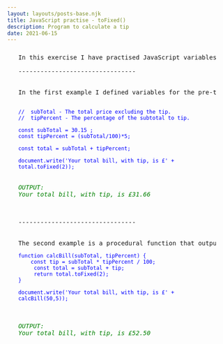 ```yaml
---
layout: layouts/posts-base.njk
title: JavaScript practise - toFixed()
description: Program to calculate a tip
date: 2021-06-15
---
```

<pre style="margin: 5%;">
In this exercise I have practised JavaScript variables, arithmetic operations and functions. 
<br/>--------------------------------<br/><br/>
In the first example I defined variables for the pre-tip total and the tip percentage. Following that, a calculation was conducted by adding both numbers together to get the total. The value was rounded up to display only two decimals. The result is a sentence that contains the computed total. 

<code style="color: blue">
//  subTotal - The total price excluding the tip.
//  tipPercent - The percentage of the subtotal to tip.

const subTotal = 30.15 ;
const tipPercent = (subTotal/100)*5;

const total = subTotal + tipPercent;

document.write('Your total bill, with tip, is £' + total.toFixed(2));
</code>
<em style="color: green">
OUTPUT:
Your total bill, with tip, is £31.66
</em>

<br/>--------------------------------<br/><br/>
The second example is a procedural function that outputs the same result as the first.
<code style="color: blue">
function calcBill(subTotal, tipPercent) {
    const tip = subTotal * tipPercent / 100;
     const total = subTotal + tip;
     return total.toFixed(2);
}

document.write('Your total bill, with tip, is £' + calcBill(50,5));
</code>

<em style="color: green">
OUTPUT:
Your total bill, with tip, is £52.50</em>